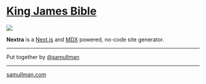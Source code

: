 # [King James Bible](https://nextra-bible.vercel.app)

![](https://nextra-bible.vercel.app/bible.png)

**Nextra** is a [Next.js](https://nextjs.org) and [MDX](https://mdxjs.com) powered, no-code site generator.

---

Put together by [@samullman](https://github.com/samullman)

---

[samullman.com](samullman.com)
